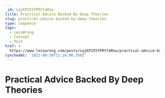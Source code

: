 ```yaml
---
_id: LqjKP255fPRY7aMzw
title: Practical Advice Backed By Deep Theories
slug: practical-advice-backed-by-deep-theories
type: sequence
tags:
  - LessWrong
  - Concept
  - Post
href: >-
  https://www.lesswrong.com/posts/LqjKP255fPRY7aMzw/practical-advice-backed-by-deep-theories
synchedAt: '2022-08-29T11:16:06.356Z'
---
```

# Practical Advice Backed By Deep Theories

